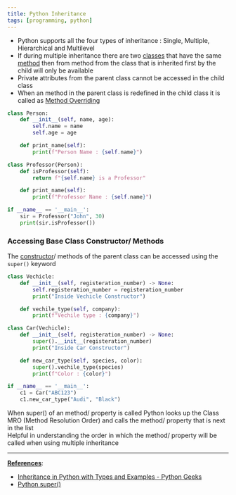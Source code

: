 ```yaml
---
title: Python Inheritance
tags: [programming, python]
---
```


* Python supports all the four types of inheritance : Single, Multiple, Hierarchical and Multilevel
* If during multiple inheritance there are two [classes](Python%20Classes.md) that have the same [method](Python%20Methods.md) then from method from the class that is inherited first by the child will only be available
* Private attributes from the parent class cannot be accessed in the child class
* When an method in the parent class is redefined in the child class it is called as [Method Overriding](Python%20Method%20Overriding.md)

````python
class Person:
    def __init__(self, name, age):
        self.name = name
        self.age = age

	def print_name(self):
		print(f"Person Name : {self.name}")

class Professor(Person):
    def isProfessor(self):
        return f"{self.name} is a Professor"

	def print_name(self):
		print(f"Professor Name : {self.name}")

if __name__ == '__main__':
	sir = Professor("John", 30)
	print(sir.isProfessor())
````

### Accessing Base Class Constructor/ Methods

The [constructor](Python%20Constructor.md)/ methods of the parent class can be accessed using the `super()` keyword

````python
class Vechicle:
    def __init__(self, registeration_number) -> None:
        self.registeration_number = registeration_number
        print("Inside Vechicle Constructor")

    def vechile_type(self, company):
        print(f"Vechile type : {company}")

class Car(Vechicle):
    def __init__(self, registeration_number) -> None:
        super().__init__(registeration_number)
        print("Inside Car Constructor")

    def new_car_type(self, species, color):
        super().vechile_type(species)
        print(f"Color : {color}")

if __name__ == '__main__':
    c1 = Car("ABC123")
    c1.new_car_type("Audi", "Black")
````

When super() of an method/ property is called Python looks up the Class MRO (Method Resolution Order) and calls the method/ property that is next in the list  
Helpful in understanding the order in which the method/ property will be called when using multiple inheritance

---

**<u>References</u>**:

* [Inheritance in Python with Types and Examples - Python Geeks](https://pythongeeks.org/inheritance-in-python/)
* [Python super()](https://www.programiz.com/python-programming/methods/built-in/super)